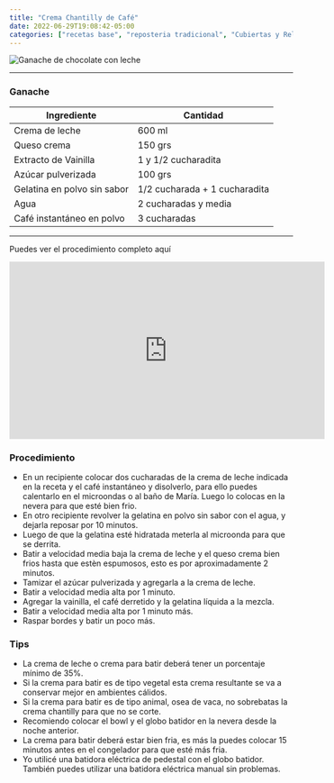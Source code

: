 ```yaml
---
title: "Crema Chantilly de Café"
date: 2022-06-29T19:08:42-05:00
categories: ["recetas base", "reposteria tradicional", "Cubiertas y Rellenos"]
---
```

![Ganache de chocolate con leche](../../images/chantilly_cafe.jpg)
___
### Ganache

| Ingrediente | Cantidad |
| ----------- | ----------- |
| Crema de leche | 600 ml |
| Queso crema | 150 grs |
| Extracto de Vainilla | 1 y 1/2 cucharadita |
| Azúcar pulverizada | 100 grs |
| Gelatina en polvo sin sabor | 1/2 cucharada + 1 cucharadita |
| Agua | 2 cucharadas y media |
| Café instantáneo en polvo | 3 cucharadas |

___

Puedes ver el procedimiento completo aquí
<iframe width="560" height="315" src="https://www.youtube.com/embed/8M1gPx4WWGc" title="YouTube video player" frameborder="0" allow="accelerometer; autoplay; clipboard-write; encrypted-media; gyroscope; picture-in-picture" allowfullscreen></iframe>


### Procedimiento 
- En un recipiente colocar dos cucharadas de la crema de leche indicada en la receta y el café instantáneo y disolverlo, para ello puedes calentarlo en el microondas o al baño de María. Luego lo colocas en la nevera para que esté bien frio.
- En otro recipiente revolver la gelatina en polvo sin sabor con el agua, y dejarla reposar por 10 minutos.
- Luego de que la gelatina esté hidratada meterla al microonda para que se derrita.
- Batir a velocidad media baja la crema de leche y el queso crema bien frios hasta que estèn espumosos, esto es por aproximadamente 2 minutos.
- Tamizar el azúcar pulverizada y agregarla a la crema de leche.
- Batir a velocidad media alta por 1 minuto.
- Agregar la vainilla, el café derretido y la gelatina líquida a la mezcla.
- Batir a velocidad media alta por 1 minuto más.
- Raspar bordes y batir un poco más.

### Tips
- La crema de leche o crema para batir deberá tener un porcentaje mínimo de 35%.
- Si la crema para batir es de tipo vegetal esta crema resultante se va a conservar mejor en ambientes cálidos.
- Si la crema para batir es de tipo animal, osea de vaca, no sobrebatas la crema chantilly para que no se corte.
- Recomiendo colocar el bowl y el globo batidor en la nevera desde la noche anterior.
- La crema para batir deberá estar bien fria, es más la puedes colocar 15 minutos antes en el congelador para que esté más fria.
- Yo utilicé una batidora eléctrica de pedestal con el globo batidor. También puedes utilizar una batidora eléctrica manual sin problemas.

